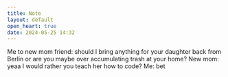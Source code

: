 ```yaml
---
title: Note
layout: default
open_heart: true
date: 2024-05-25 14:32
---
```


Me to new mom friend: should I bring anything for your daughter back from Berlin or are you maybe over accumulating trash at your home?
New mom: yeaa I would rather you teach her how to code?
Me: bet
